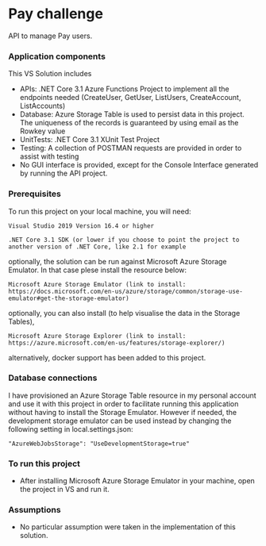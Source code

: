 # Pay challenge
API to manage Pay users.

### Application components

This VS Solution includes
* APIs: .NET Core 3.1 Azure Functions Project to implement all the endpoints needed (CreateUser, GetUser, ListUsers, CreateAccount, ListAccounts)
* Database: Azure Storage Table is used to persist data in this project. The uniqueness of the records is guaranteed by using email as the Rowkey value 
* UnitTests: .NET Core 3.1 XUnit Test Project
* Testing: A collection of POSTMAN requests are provided in order to assist with testing 
* No GUI interface is provided, except for the Console Interface generated by running the API project.


### Prerequisites

To run this project on your local machine, you will need:

```
Visual Studio 2019 Version 16.4 or higher
```
```
.NET Core 3.1 SDK (or lower if you choose to point the project to another version of .NET Core, like 2.1 for example
```
optionally, the solution can be run against Microsoft Azure Storage Emulator. In that case plese install the resource below:
```
Microsoft Azure Storage Emulator (link to install: https://docs.microsoft.com/en-us/azure/storage/common/storage-use-emulator#get-the-storage-emulator)
```

optionally, you can also install (to help visualise the data in the Storage Tables),

```
Microsoft Azure Storage Explorer (link to install: https://azure.microsoft.com/en-us/features/storage-explorer/)
```

alternatively, docker support has been added to this project.

### Database connections

I have provisioned an Azure Storage Table resource in my personal account and use it with this project in order to facilitate running this application without having to install the Storage Emulator. However if needed, the development storage emulator can be used instead by changing the following setting in local.settings.json:

```
"AzureWebJobsStorage": "UseDevelopmentStorage=true"
```


### To run this project

* After installing Microsoft Azure Storage Emulator in your machine, open the project in VS and run it.

### Assumptions

* No particular assumption were taken in the implementation of this solution.

